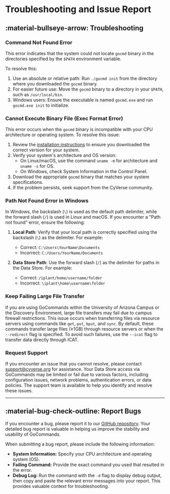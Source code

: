 # Troubleshooting and Issue Report

## :material-bullseye-arrow: Troubleshooting

### Command Not Found Error
This error indicates that the system could not locate `gocmd` binary in the directories specified by the `$PATH` environment variable. 

To resolve this:

1. Use an absolute or relative path: Run `./gocmd init` from the directory where you downloaded the `gocmd` binary.
2. For easier future use: Move the `gocmd` binary to a directory in your `$PATH`, such as `/usr/local/bin`.
3. Windows users: Ensure the executable is named `gocmd.exe` and run `gocmd.exe init` to initialize.


### Cannot Execute Binary File (Exec Format Error)
This error occurs when the `gocmd` binary is incompatible with your CPU architecture or operating system. To resolve this issue:

1. Review the [installation instructions](installation.md) to ensure you downloaded the correct version for your system.
2. Verify your system's architecture and OS version:
    - On Linux/macOS, use the command `uname -m` for architecture and `uname -s` for OS.
    - On Windows, check System Information in the Control Panel.
3. Download the appropriate `gocmd` binary that matches your system specifications.
4. If the problem persists, seek support from the CyVerse community.


### Path Not Found Error in Windows
In Windows, the backslash (`\`) is used as the default path delimiter, while the forward slash (`/`) is used in Linux and macOS. If you encounter a "Path not found" error, ensure the following:

1. **Local Path**: Verify that your local path is correctly specified using the backslash (`\`) as the delimiter. For example:
    - Correct: `C:\Users\YourName\Documents`
    - Incorrect: `C:/Users/YourName/Documents`

2. **Data Store Path**: Use the forward slash (`/`) as the delimiter for paths in the Data Store. For example:
    - Correct: `/iplant/home/username/folder`
    - Incorrect: `\iplant\home\username\folder`


### Keep Failing Large File Transfer

If you are using GoCommands within the University of Arizona Campus or the Discovery Environment, large file transfers may fail due to campus firewall restrictions. This issue occurs when transferring files via resource servers using commands like `get`, `put`, `bput`, and `sync`. By default, these commands transfer large files (≥1GB) through resource servers or when the `--redirect` flag is specified. To avoid such failures, use the `--icat` flag to transfer data directly through ICAT.

### Request Support

If you encounter an issue that you cannot resolve, please contact [support@cyverse.org](mailto:support@cyverse.org) for assistance. Your Data Store access via GoCommands may be limited or fail due to various factors, including configuration issues, network problems, authentication errors, or data policies. The support team is available to help you identify and resolve these issues.

---

## :material-bug-check-outline: Report Bugs

If you encounter a bug, please report it to our [GitHub repository](https://github.com/cyverse/gocommands/issues). Your detailed bug report is valuable in helping us improve the stability and usability of GoCommands.

When submitting a bug report, please include the following information:

- **System Information:** Specify your CPU architecture and operating system (OS).
- **Failing Command:** Provide the exact command you used that resulted in the error.
- **Debug Log:** Run the command with the `-d` flag to display debug output, then copy and paste the relevant error messages into your report. This provides valuable context for troubleshooting.

